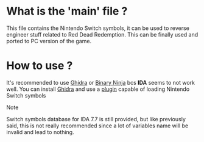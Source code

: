 # What is the 'main' file ?
This file contains the Nintendo Switch symbols, it can be used to reverse engineer stuff related to Red Dead Redemption. This can be finally used and ported to PC version of the game.

# How to use ?
It's recommended to use [Ghidra](https://github.com/NationalSecurityAgency/ghidra/releases/tag/Ghidra_11.0.3_build) or [Binary Ninja](https://binary.ninja/) bcs **IDA** seems to not work well. You can install [Ghidra](https://github.com/NationalSecurityAgency/ghidra/releases/tag/Ghidra_11.0.3_build) and use a [plugin](https://github.com/Adubbz/Ghidra-Switch-Loader/releases) capable of loading Nintendo Switch symbols

> [!NOTE]
> Switch symbols database for IDA 7.7 is still provided, but like previously said, this is not really recommended since a lot of variables name will be invalid and lead to nothing.
